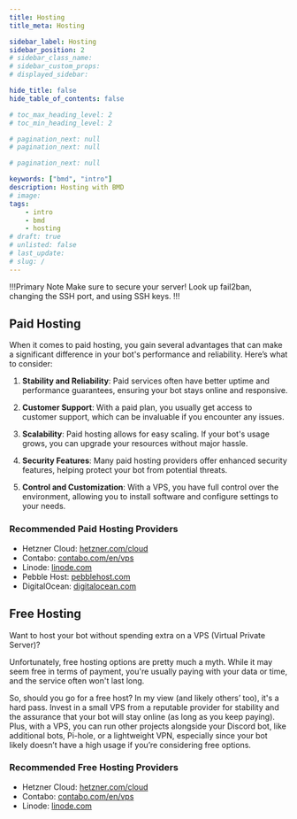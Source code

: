 ```yaml
---
title: Hosting
title_meta: Hosting

sidebar_label: Hosting
sidebar_position: 2
# sidebar_class_name:
# sidebar_custom_props: 
# displayed_sidebar:

hide_title: false
hide_table_of_contents: false

# toc_max_heading_level: 2
# toc_min_heading_level: 2

# pagination_next: null
# pagination_next: null

# pagination_next: null

keywords: ["bmd", "intro"]
description: Hosting with BMD
# image: 
tags:
    - intro
    - bmd
    - hosting
# draft: true
# unlisted: false
# last_update: 
# slug: /
---
```

!!!Primary Note
Make sure to secure your server! Look up fail2ban, changing the SSH port, and using SSH keys.
!!!
## Paid Hosting

When it comes to paid hosting, you gain several advantages that can make a significant difference in your bot's performance and reliability. Here’s what to consider:

1. **Stability and Reliability**: Paid services often have better uptime and performance guarantees, ensuring your bot stays online and responsive.

2. **Customer Support**: With a paid plan, you usually get access to customer support, which can be invaluable if you encounter any issues.

3. **Scalability**: Paid hosting allows for easy scaling. If your bot's usage grows, you can upgrade your resources without major hassle.

4. **Security Features**: Many paid hosting providers offer enhanced security features, helping protect your bot from potential threats.

5. **Control and Customization**: With a VPS, you have full control over the environment, allowing you to install software and configure settings to your needs.

### Recommended Paid Hosting Providers
- Hetzner Cloud: [hetzner.com/cloud](https://www.hetzner.com/cloud/)
- Contabo: [contabo.com/en/vps](https://contabo.com/en/vps/)
- Linode: [linode.com](https://www.linode.com/)
- Pebble Host: [pebblehost.com](https://pebblehost.com/)
- DigitalOcean: [digitalocean.com](https://www.digitalocean.com/)

## Free Hosting
Want to host your bot without spending extra on a VPS (Virtual Private Server)? 

Unfortunately, free hosting options are pretty much a myth. While it may seem free in terms of payment, you're usually paying with your data or time, and the service often won't last long.

So, should you go for a free host? In my view (and likely others’ too), it's a hard pass. Invest in a small VPS from a reputable provider for stability and the assurance that your bot will stay online (as long as you keep paying). Plus, with a VPS, you can run other projects alongside your Discord bot, like additional bots, Pi-hole, or a lightweight VPN, especially since your bot likely doesn’t have a high usage if you’re considering free options.

### Recommended Free Hosting Providers
- Hetzner Cloud: [hetzner.com/cloud](https://www.hetzner.com/cloud/)
- Contabo: [contabo.com/en/vps](https://contabo.com/en/vps/)
- Linode: [linode.com](https://www.linode.com/)